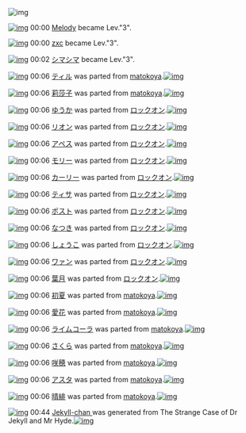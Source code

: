 ![img](http://gdrive-cdn.herokuapp.com/get/0B-nxIpt4DE2TdGhPalFPcFpSY0E/512px-barcode.png)

[![img](http://www.deviantsart.com/3am0egs.jpeg)](http://www.barcodekanojo.com/user/262232/Melody) 00:00 [Melody](http://www.barcodekanojo.com/user/262232/Melody) became Lev."3".

[![img](http://www.deviantsart.com/3pg3gvq.jpeg)](http://www.barcodekanojo.com/user/272503/zxc) 00:00 [zxc](http://www.barcodekanojo.com/user/272503/zxc) became Lev."3".

[![img](http://www.deviantsart.com/dd3k0g.jpeg)](http://www.barcodekanojo.com/user/372780/%E3%82%B7%E3%83%9E%E3%82%B7%E3%83%9E) 00:02 [シマシマ](http://www.barcodekanojo.com/user/372780/%E3%82%B7%E3%83%9E%E3%82%B7%E3%83%9E) became Lev."3".

[![img](http://www.deviantsart.com/3202tdg.png)](http://www.barcodekanojo.com/kanojo/1478486/%E3%83%86%E3%82%A3%E3%83%AB) 00:06 [ティル](http://www.barcodekanojo.com/kanojo/1478486/%E3%83%86%E3%82%A3%E3%83%AB) was parted from [matokoya](http://www.barcodekanojo.com/kanojo/1478486/%E3%83%86%E3%82%A3%E3%83%AB).[![img](http://www.deviantsart.com/2qe0j45.jpeg)](http://www.barcodekanojo.com/user/24932/matokoya) 

[![img](http://www.deviantsart.com/1f866dd.png)](http://www.barcodekanojo.com/kanojo/2269136/%E8%8E%89%E8%8E%8E%E5%AD%90) 00:06 [莉莎子](http://www.barcodekanojo.com/kanojo/2269136/%E8%8E%89%E8%8E%8E%E5%AD%90) was parted from [matokoya](http://www.barcodekanojo.com/kanojo/2269136/%E8%8E%89%E8%8E%8E%E5%AD%90).[![img](http://www.deviantsart.com/2qe0j45.jpeg)](http://www.barcodekanojo.com/user/24932/matokoya) 

[![img](http://www.deviantsart.com/eam1nt.png)](http://www.barcodekanojo.com/kanojo/2537392/%E3%82%86%E3%81%86%E3%81%8B) 00:06 [ゆうか](http://www.barcodekanojo.com/kanojo/2537392/%E3%82%86%E3%81%86%E3%81%8B) was parted from [ロックオン](http://www.barcodekanojo.com/kanojo/2537392/%E3%82%86%E3%81%86%E3%81%8B).[![img](http://www.deviantsart.com/2musf1g.jpeg)](http://www.barcodekanojo.com/user/241643/%E3%83%AD%E3%83%83%E3%82%AF%E3%82%AA%E3%83%B3) 

[![img](http://www.deviantsart.com/3c0e7h1.png)](http://www.barcodekanojo.com/kanojo/2524515/%E3%83%AA%E3%82%AA%E3%83%B3) 00:06 [リオン](http://www.barcodekanojo.com/kanojo/2524515/%E3%83%AA%E3%82%AA%E3%83%B3) was parted from [ロックオン](http://www.barcodekanojo.com/kanojo/2524515/%E3%83%AA%E3%82%AA%E3%83%B3).[![img](http://www.deviantsart.com/2musf1g.jpeg)](http://www.barcodekanojo.com/user/241643/%E3%83%AD%E3%83%83%E3%82%AF%E3%82%AA%E3%83%B3) 

[![img](http://www.deviantsart.com/3oofdj8.png)](http://www.barcodekanojo.com/kanojo/2535227/%E3%82%A2%E3%83%9A%E3%82%B9) 00:06 [アペス](http://www.barcodekanojo.com/kanojo/2535227/%E3%82%A2%E3%83%9A%E3%82%B9) was parted from [ロックオン](http://www.barcodekanojo.com/kanojo/2535227/%E3%82%A2%E3%83%9A%E3%82%B9).[![img](http://www.deviantsart.com/2musf1g.jpeg)](http://www.barcodekanojo.com/user/241643/%E3%83%AD%E3%83%83%E3%82%AF%E3%82%AA%E3%83%B3) 

[![img](http://www.deviantsart.com/vq8ehg.png)](http://www.barcodekanojo.com/kanojo/2538050/%E3%83%A2%E3%83%AA%E3%83%BC) 00:06 [モリー](http://www.barcodekanojo.com/kanojo/2538050/%E3%83%A2%E3%83%AA%E3%83%BC) was parted from [ロックオン](http://www.barcodekanojo.com/kanojo/2538050/%E3%83%A2%E3%83%AA%E3%83%BC).[![img](http://www.deviantsart.com/2musf1g.jpeg)](http://www.barcodekanojo.com/user/241643/%E3%83%AD%E3%83%83%E3%82%AF%E3%82%AA%E3%83%B3) 

[![img](http://www.deviantsart.com/16il9tf.png)](http://www.barcodekanojo.com/kanojo/2819335/%E3%82%AB%E3%83%BC%E3%83%AA%E3%83%BC) 00:06 [カーリー](http://www.barcodekanojo.com/kanojo/2819335/%E3%82%AB%E3%83%BC%E3%83%AA%E3%83%BC) was parted from [ロックオン](http://www.barcodekanojo.com/kanojo/2819335/%E3%82%AB%E3%83%BC%E3%83%AA%E3%83%BC).[![img](http://www.deviantsart.com/2musf1g.jpeg)](http://www.barcodekanojo.com/user/241643/%E3%83%AD%E3%83%83%E3%82%AF%E3%82%AA%E3%83%B3) 

[![img](http://www.deviantsart.com/1kn7r95.png)](http://www.barcodekanojo.com/kanojo/2807459/%E3%83%86%E3%82%A3%E3%82%B5) 00:06 [ティサ](http://www.barcodekanojo.com/kanojo/2807459/%E3%83%86%E3%82%A3%E3%82%B5) was parted from [ロックオン](http://www.barcodekanojo.com/kanojo/2807459/%E3%83%86%E3%82%A3%E3%82%B5).[![img](http://www.deviantsart.com/2musf1g.jpeg)](http://www.barcodekanojo.com/user/241643/%E3%83%AD%E3%83%83%E3%82%AF%E3%82%AA%E3%83%B3) 

[![img](http://www.deviantsart.com/1f2tu37.png)](http://www.barcodekanojo.com/kanojo/19958/%E3%83%9D%E3%82%B9%E3%83%88) 00:06 [ポスト](http://www.barcodekanojo.com/kanojo/19958/%E3%83%9D%E3%82%B9%E3%83%88) was parted from [ロックオン](http://www.barcodekanojo.com/kanojo/19958/%E3%83%9D%E3%82%B9%E3%83%88).[![img](http://www.deviantsart.com/2musf1g.jpeg)](http://www.barcodekanojo.com/user/241643/%E3%83%AD%E3%83%83%E3%82%AF%E3%82%AA%E3%83%B3) 

[![img](http://www.deviantsart.com/2n0mvnd.png)](http://www.barcodekanojo.com/kanojo/2544337/%E3%81%AA%E3%81%A4%E3%81%8D) 00:06 [なつき](http://www.barcodekanojo.com/kanojo/2544337/%E3%81%AA%E3%81%A4%E3%81%8D) was parted from [ロックオン](http://www.barcodekanojo.com/kanojo/2544337/%E3%81%AA%E3%81%A4%E3%81%8D).[![img](http://www.deviantsart.com/2musf1g.jpeg)](http://www.barcodekanojo.com/user/241643/%E3%83%AD%E3%83%83%E3%82%AF%E3%82%AA%E3%83%B3) 

[![img](http://www.deviantsart.com/17hcg0p.png)](http://www.barcodekanojo.com/kanojo/2617152/%E3%81%97%E3%82%87%E3%81%86%E3%81%93) 00:06 [しょうこ](http://www.barcodekanojo.com/kanojo/2617152/%E3%81%97%E3%82%87%E3%81%86%E3%81%93) was parted from [ロックオン](http://www.barcodekanojo.com/kanojo/2617152/%E3%81%97%E3%82%87%E3%81%86%E3%81%93).[![img](http://www.deviantsart.com/2musf1g.jpeg)](http://www.barcodekanojo.com/user/241643/%E3%83%AD%E3%83%83%E3%82%AF%E3%82%AA%E3%83%B3) 

[![img](http://www.deviantsart.com/1to2sb9.png)](http://www.barcodekanojo.com/kanojo/2527855/%E3%83%AF%E3%82%A1%E3%83%B3) 00:06 [ワァン](http://www.barcodekanojo.com/kanojo/2527855/%E3%83%AF%E3%82%A1%E3%83%B3) was parted from [ロックオン](http://www.barcodekanojo.com/kanojo/2527855/%E3%83%AF%E3%82%A1%E3%83%B3).[![img](http://www.deviantsart.com/2musf1g.jpeg)](http://www.barcodekanojo.com/user/241643/%E3%83%AD%E3%83%83%E3%82%AF%E3%82%AA%E3%83%B3) 

[![img](http://www.deviantsart.com/j6tf54.png)](http://www.barcodekanojo.com/kanojo/261387/%E8%91%89%E6%9C%88) 00:06 [葉月](http://www.barcodekanojo.com/kanojo/261387/%E8%91%89%E6%9C%88) was parted from [ロックオン](http://www.barcodekanojo.com/kanojo/261387/%E8%91%89%E6%9C%88).[![img](http://www.deviantsart.com/2musf1g.jpeg)](http://www.barcodekanojo.com/user/241643/%E3%83%AD%E3%83%83%E3%82%AF%E3%82%AA%E3%83%B3) 

[![img](http://www.deviantsart.com/34skg9.png)](http://www.barcodekanojo.com/kanojo/3072131/%E5%88%9D%E5%A4%8F) 00:06 [初夏](http://www.barcodekanojo.com/kanojo/3072131/%E5%88%9D%E5%A4%8F) was parted from [matokoya](http://www.barcodekanojo.com/kanojo/3072131/%E5%88%9D%E5%A4%8F).[![img](http://www.deviantsart.com/2qe0j45.jpeg)](http://www.barcodekanojo.com/user/24932/matokoya) 

[![img](http://www.deviantsart.com/1kv8fha.png)](http://www.barcodekanojo.com/kanojo/1305743/%E6%84%9B%E8%8A%B1) 00:06 [愛花](http://www.barcodekanojo.com/kanojo/1305743/%E6%84%9B%E8%8A%B1) was parted from [matokoya](http://www.barcodekanojo.com/kanojo/1305743/%E6%84%9B%E8%8A%B1).[![img](http://www.deviantsart.com/2qe0j45.jpeg)](http://www.barcodekanojo.com/user/24932/matokoya) 

[![img](http://www.deviantsart.com/28gcqbc.png)](http://www.barcodekanojo.com/kanojo/2345493/%E3%83%A9%E3%82%A4%E3%83%A0%E3%82%B3%E3%83%BC%E3%83%A9) 00:06 [ライムコーラ](http://www.barcodekanojo.com/kanojo/2345493/%E3%83%A9%E3%82%A4%E3%83%A0%E3%82%B3%E3%83%BC%E3%83%A9) was parted from [matokoya](http://www.barcodekanojo.com/kanojo/2345493/%E3%83%A9%E3%82%A4%E3%83%A0%E3%82%B3%E3%83%BC%E3%83%A9).[![img](http://www.deviantsart.com/2qe0j45.jpeg)](http://www.barcodekanojo.com/user/24932/matokoya) 

[![img](http://www.deviantsart.com/1n7ncrj.png)](http://www.barcodekanojo.com/kanojo/340459/%E3%81%95%E3%81%8F%E3%82%89) 00:06 [さくら](http://www.barcodekanojo.com/kanojo/340459/%E3%81%95%E3%81%8F%E3%82%89) was parted from [matokoya](http://www.barcodekanojo.com/kanojo/340459/%E3%81%95%E3%81%8F%E3%82%89).[![img](http://www.deviantsart.com/2qe0j45.jpeg)](http://www.barcodekanojo.com/user/24932/matokoya) 

[![img](http://www.deviantsart.com/37a4uc8.png)](http://www.barcodekanojo.com/kanojo/2919799/%E5%92%B2%E7%A9%82) 00:06 [咲穂](http://www.barcodekanojo.com/kanojo/2919799/%E5%92%B2%E7%A9%82) was parted from [matokoya](http://www.barcodekanojo.com/kanojo/2919799/%E5%92%B2%E7%A9%82).[![img](http://www.deviantsart.com/2qe0j45.jpeg)](http://www.barcodekanojo.com/user/24932/matokoya) 

[![img](http://www.deviantsart.com/2oinhms.png)](http://www.barcodekanojo.com/kanojo/1032280/%E3%82%A2%E3%82%B9%E3%82%BF) 00:06 [アスタ](http://www.barcodekanojo.com/kanojo/1032280/%E3%82%A2%E3%82%B9%E3%82%BF) was parted from [matokoya](http://www.barcodekanojo.com/kanojo/1032280/%E3%82%A2%E3%82%B9%E3%82%BF).[![img](http://www.deviantsart.com/2qe0j45.jpeg)](http://www.barcodekanojo.com/user/24932/matokoya) 

[![img](http://www.deviantsart.com/10h7ba9.png)](http://www.barcodekanojo.com/kanojo/3011677/%E6%99%B4%E7%B7%8B) 00:06 [晴緋](http://www.barcodekanojo.com/kanojo/3011677/%E6%99%B4%E7%B7%8B) was parted from [matokoya](http://www.barcodekanojo.com/kanojo/3011677/%E6%99%B4%E7%B7%8B).[![img](http://www.deviantsart.com/2qe0j45.jpeg)](http://www.barcodekanojo.com/user/24932/matokoya) 

[![img](http://www.deviantsart.com/1uvqjo2.png)](http://www.barcodekanojo.com/kanojo/3191474/Jekyll-chan%20) 00:44 [Jekyll-chan ](http://www.barcodekanojo.com/kanojo/3191474/Jekyll-chan%20) was generated from The Strange Case of Dr Jekyll and Mr Hyde.[![img](http://www.deviantsart.com/2vi57ff.jpeg)](http://www.barcodekanojo.com/product_images/barcode/6015899/1420731863/The%20Strange%20Case%20of%20Dr%20Jekyll%20and%20Mr%20Hyde.jpg) 

